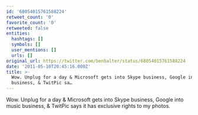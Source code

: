 ```yaml
---
id: '68054015761588224'
retweet_count: '0'
favorite_count: '0'
retweeted: false
entities:
  hashtags: []
  symbols: []
  user_mentions: []
  urls: []
original_url: https://twitter.com/benbalter/status/68054015761588224
date: '2011-05-10T20:45:16.000Z'
title: >-
  Wow. Unplug for a day & Microsoft gets into Skype business, Google into music
  business, & TwitPic sa…
---
```


Wow. Unplug for a day & Microsoft gets into Skype business, Google into music business, & TwitPic says it has exclusive rights to my photos.